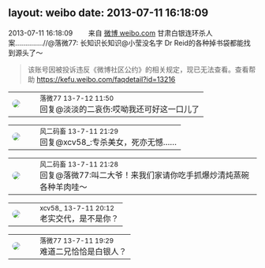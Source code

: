 layout: weibo
date: 2013-07-11 16:18:09
---
<meta name="referrer" content="no-referrer" />

2013-07-11 16:18:09  &nbsp;&nbsp;&nbsp;&nbsp;&nbsp;&nbsp; 来自 <a href="http://weibo.com/" rel="nofollow">微博 weibo.com</a>
甘肃白银连环杀人案..............//@落微77: 长知识长知识@小莹没名字 Dr Reid的各种掉书袋都能找到源头了〜
>  该账号因被投诉违反《微博社区公约》的相关规定，现已无法查看。查看帮助 https://kefu.weibo.com/faqdetail?id=13216

<table style="width: 100%;">
  <tr>
    <td style="width: 40px;"><img style="border-radius:50%" src="https://tvax4.sinaimg.cn/crop.0.0.750.750.50/633ca6dely8feogmo0w8ej20ku0kuwgt.jpg?KID=imgbed,tva&Expires=1624466398&ssig=e%2FEpKgRFCw"></td>
    <td colspan="2"><small>落微77 13-7-12 11:50</small><br/>回复@淡淡的二哀伤:哎呦我还可好这一口儿了</td>
  </tr>
</table>

<table style="width: 100%;">
  <tr>
    <td style="width: 40px;"><img style="border-radius:50%" src="https://tva3.sinaimg.cn/crop.0.0.639.639.50/6d2a6003jw8f3idy69w2gj20hs0hrt9g.jpg?KID=imgbed,tva&Expires=1624466398&ssig=l0KoqKyVfq"></td>
    <td colspan="2"><small>风二码畜 13-7-11 21:29</small><br/>回复@xcv58_:专杀美女，死亦无憾……</td>
  </tr>
</table>

<table style="width: 100%;">
  <tr>
    <td style="width: 40px;"><img style="border-radius:50%" src="https://tva3.sinaimg.cn/crop.0.0.639.639.50/6d2a6003jw8f3idy69w2gj20hs0hrt9g.jpg?KID=imgbed,tva&Expires=1624466398&ssig=l0KoqKyVfq"></td>
    <td colspan="2"><small>风二码畜 13-7-11 21:28</small><br/>回复@落微77:叫二大爷！来我们家请你吃手抓爆炒清炖蒸碗各种羊肉哇～</td>
  </tr>
</table>

<table style="width: 100%;">
  <tr>
    <td style="width: 40px;"><img style="border-radius:50%" src="https://tva3.sinaimg.cn/crop.0.0.1242.1242.50/801f7e9ajw8f3peekcgoqj20yi0yidg9.jpg?KID=imgbed,tva&Expires=1624466398&ssig=7z7l4ElHKX"></td>
    <td colspan="2"><small>xcv58_ 13-7-11 20:12</small><br/>老实交代，是不是你？</td>
  </tr>
</table>

<table style="width: 100%;">
  <tr>
    <td style="width: 40px;"><img style="border-radius:50%" src="https://tvax4.sinaimg.cn/crop.0.0.750.750.50/633ca6dely8feogmo0w8ej20ku0kuwgt.jpg?KID=imgbed,tva&Expires=1624466398&ssig=e%2FEpKgRFCw"></td>
    <td colspan="2"><small>落微77 13-7-11 19:29</small><br/>难道二兄恰恰是白银人？</td>
  </tr>
</table>
